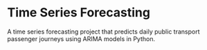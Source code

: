 # Time Series Forecasting

A time series forecasting project that predicts daily public transport passenger journeys using ARIMA models in Python.
